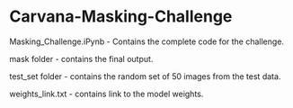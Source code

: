 # Carvana-Masking-Challenge

Masking_Challenge.iPynb - Contains the complete code for the challenge.

mask folder - contains the final output.

test_set folder - contains the random set of 50 images from the test data.

weights_link.txt - contains link to the model weights.

